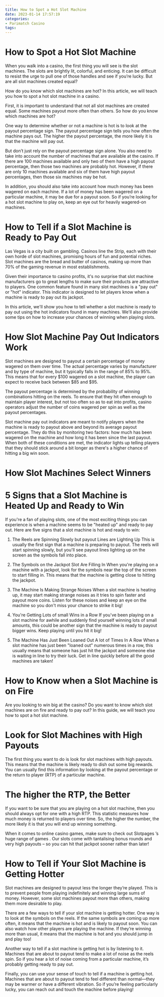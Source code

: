 ```yaml
---
title: How to Spot a Hot Slot Machine
date: 2023-01-14 17:57:19
categories:
- Parimatch Casino
tags:
---
```



#  How to Spot a Hot Slot Machine

When you walk into a casino, the first thing you will see is the slot machines. The slots are brightly lit, colorful, and enticing. It can be difficult to resist the urge to pull one of those handles and see if you’re lucky. But are all slot machines created equal?

How do you know which slot machines are hot? In this article, we will teach you how to spot a hot slot machine in a casino.

First, it is important to understand that not all slot machines are created equal. Some machines payout more often than others. So how do you know which machines are hot?

One way to determine whether or not a machine is hot is to look at the payout percentage sign. The payout percentage sign tells you how often the machine pays out. The higher the payout percentage, the more likely it is that the machine will pay out.

But don’t just rely on the payout percentage sign alone. You also need to take into account the number of machines that are available at the casino. If there are 100 machines available and only two of them have a high payout percentage, then those two machines are probably hot. However, if there are only 10 machines available and six of them have high payout percentages, then those six machines may be hot.

In addition, you should also take into account how much money has been wagered on each machine. If a lot of money has been wagered on a particular machine, it may be due for a payout soon. So if you’re looking for a hot slot machine to play on, keep an eye out for heavily wagered-on machines.

#  How to Tell if a Slot Machine is Ready to Pay Out

Las Vegas is a city built on gambling. Casinos line the Strip, each with their own horde of slot machines, promising hours of fun and potential riches. Slot machines are the bread and butter of casinos, making up more than 70% of the gaming revenue in most establishments.

Given their importance to casino profits, it's no surprise that slot machine manufacturers go to great lengths to make sure their products are attractive to players. One common feature found in many slot machines is a "pay out" or "hot" indicator. This indicator is designed to let players know when a machine is ready to pay out its jackpot.

In this article, we'll show you how to tell whether a slot machine is ready to pay out using the hot indicators found in many machines. We'll also provide some tips on how to increase your chances of winning when playing slots.

# How Slot Machine Pay Out Indicators Work

Slot machines are designed to payout a certain percentage of money wagered on them over time. The actual percentage varies by manufacturer and by type of machine, but it typically falls in the range of 85% to 95%. This means that for every $100 wagered on a slot machine, the player can expect to receive back between $85 and $95.

The payout percentage is determined by the probability of winning combinations hitting on the reels. To ensure that they hit often enough to maintain player interest, but not too often so as to eat into profits, casino operators adjust the number of coins wagered per spin as well as the payout percentages.

Slot machine pay out indicators are meant to notify players when the machine is ready to payout above and beyond its average payout percentage. They do this by monitoring two factors: how much has been wagered on the machine and how long it has been since the last payout. When both of these conditions are met, the indicator lights up telling players that they should stick around a bit longer as there's a higher chance of hitting a big win soon.

# How Slot Machines Select Winners


#  5 Signs that a Slot Machine is Heated Up and Ready to Win 

If you're a fan of playing slots, one of the most exciting things you can experience is when a machine seems to be "heated up" and ready to pay out. Here are five signs that a slot machine is hot and ready to win:

1. The Reels are Spinning Slowly but payout Lines are Lighting Up
This is usually the first sign that a machine is preparing to payout. The reels will start spinning slowly, but you'll see payout lines lighting up on the screen as the symbols fall into place.

2. The Symbols on the Jackpot Slot Are Filling In
When you're playing on a machine with a jackpot, look for the symbols near the top of the screen to start filling in. This means that the machine is getting close to hitting the jackpot.

3. The Machine Is Making Strange Noises
When a slot machine is heating up, it may start making strange noises as it tries to spin faster and payout more coins. Listen for these noises and keep an eye on the machine so you don't miss your chance to strike it big!

4. You're Getting Lots of small Wins in a Row
If you've been playing on a slot machine for awhile and suddenly find yourself winning lots of small amounts, this could be another sign that the machine is ready to payout bigger wins. Keep playing until you hit it big!

5. The Machine Has Just Been Loaned Out A lot of Times In A Row
When a slot machine has just been "loaned out" numerous times in a row, this usually means that someone has just hit the jackpot and someone else is waiting in line to try their luck. Get in line quickly before all the good machines are taken!

#  How to Know when a Slot Machine is on Fire

Are you looking to win big at the casino? Do you want to know which slot machines are on fire and ready to pay out? In this guide, we will teach you how to spot a hot slot machine.

# Look for Slot Machines with High Payouts

The first thing you want to do is look for slot machines with high payouts. This means that the machine is likely ready to dish out some big rewards. You can usually find this information by looking at the payout percentage or the return to player (RTP) of a particular machine.

# The higher the RTP, the Better

If you want to be sure that you are playing on a hot slot machine, then you should always opt for one with a high RTP. This statistic measures how much money is returned to players over time. So, the higher the number, the more likely it is that you will end up winning something.

When it comes to online casino games, make sure to check out Slotpages ’s huge range of games . Our slots come with tantalising bonus rounds and very high payouts – so you can hit that jackpot sooner rather than later!

#  How to Tell if Your Slot Machine is Getting Hotter

Slot machines are designed to payout less the longer they’re played. This is to prevent people from playing indefinitely and winning large sums of money. However, some slot machines payout more than others, making them more desirable to play.

There are a few ways to tell if your slot machine is getting hotter. One way is to look at the symbols on the reels. If the same symbols are coming up more often, it means that the machine is hot and is likely to payout soon. You can also watch how other players are playing the machine. If they’re winning more than usual, it means that the machine is hot and you should jump in and play too!

Another way to tell if a slot machine is getting hot is by listening to it. Machines that are about to payout tend to make a lot of noise as the reels spin. So if you hear a lot of noise coming from a particular machine, it’s probably getting ready to pay out.

Finally, you can use your sense of touch to tell if a machine is getting hot. Machines that are about to payout tend to feel different than normal—they may be warmer or have a different vibration. So if you’re feeling particularly lucky, you can reach out and touch the machine before playing!